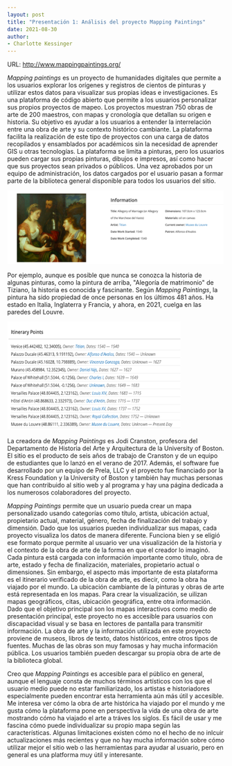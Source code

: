 ```yaml
---
layout: post
title: "Presentación 1: Análisis del proyecto Mapping Paintings"
date: 2021-08-30
author:
- Charlotte Kessinger
---
```


URL: http://www.mappingpaintings.org/

*Mapping paintings* es un proyecto de humanidades digitales que permite a los usuarios explorar los orígenes y registros de cientos de pinturas y utilizar estos datos para visualizar sus propias ideas e investigaciones. Es una plataforma de código abierto que permite a los usuarios personalizar sus propios proyectos de mapeo. Los proyectos muestran 750 obras de arte de 200 maestros, con mapas y cronología que detallan su origen e historia. Su objetivo es ayudar a los usuarios a entender la interrelación entre una obra de arte y su contexto histórico cambiante. La plataforma facilita la realización de este tipo de proyectos con una carga de datos recopilados y ensamblados por académicos sin la necesidad de aprender GIS u otras tecnologías. La plataforma se limita a pinturas, pero los usuarios pueden cargar sus propias pinturas, dibujos e impresos, así como hacer que sus proyectos sean privados o públicos. Una vez aprobados por un equipo de administración, los datos cargados por el usuario pasan a formar parte de la biblioteca general disponible para todos los usuarios del sitio.
  
  <img src="/assets/images/Informationallegory.png" alt="Alegoria de matrimonio" width="500" height="170">
  
Por ejemplo, aunque es posible que nunca se conozca la historia de algunas pinturas, como la pintura de arriba, "Alegoría de matrimonio" de Tiziano, la historia es conocida y fascinante. Según *Mapping Paintings*, la pintura ha sido propiedad de once personas en los últimos 481 años. Ha estado en Italia, Inglaterra y Francia, y ahora, en 2021, cuelga en las paredes del Louvre.

<img src="/assets/images/Itenpoints.png" alt="itinerary points" width="400" height="250">

La creadora de *Mapping Paintings* es Jodi Cranston, profesora del Departamento de Historia del Arte y Arquitectura de la University of Boston. El sitio es el producto de seis años de trabajo de Cranston y de un equipo de estudiantes que lo lanzó en el verano de 2017. Además, el software fue desarrollado por un equipo de Prela, LLC y el proyecto fue financiado por la Kress Foundation y la University of Boston y también hay muchas personas que han contribuido al sitio web y al programa y hay una página dedicada a los numerosos colaboradores del proyecto.
  
*Mapping Paintings* permite que un usuario pueda crear un mapa personalizado usando categorías como título, artista, ubicación actual, propietario actual, material, género, fecha de finalización del trabajo y dimensión. Dado que los usuarios pueden individualizar sus mapas, cada proyecto visualiza los datos de manera diferente. Funciona bien y se eligió ese formato porque permite al usuario ver una visualización de la historia y el contexto de la obra de arte de la forma en que el creador lo imaginó. Cada pintura está cargada con información importante como título, obra de arte, estado y fecha de finalización, materiales, propietario actual o dimensiones. Sin embargo, el aspecto más importante de esta plataforma es el itinerario verificado de la obra de arte, es diecir, como la obra ha viajado por el mundo. La ubicación cambiante de la pinturas y obras de arte está representada en los mapas. Para crear la visualización, se uilizan mapas geográficos, citas, ubicación geográfica, entre otra información. Dado que el objetivo principal son los mapas interactivos como medio de presentación principal, este proyecto no es accesible para usuarios con discapacidad visual y se basa en lectores de pantalla para transmitir información. La obra de arte y la información utilizada en este proyecto proviene de museos, libros de texto, datos históricos, entre otros tipos de fuentes. Muchas de las obras son muy famosas y hay mucha información pública. Los usuarios también pueden descargar su propia obra de arte de la biblioteca global.
  
Creo que *Mapping Paintings* es accesible para el público en general, aunque el lenguaje consta de muchos términos artísticos con los que el usuario medio puede no estar familiarizado, los artistas e historiadores especialmente pueden encontrar esta herramienta aún más útil y accesible. Me interesa ver cómo la obra de arte histórica ha viajado por el mundo y me gusta cómo la plataforma pone en perspectiva la vida de una obra de arte mostrando cómo ha viajado el arte a tráves los siglos. Es fácil de usar y me fascina cómo puede individualizar su propio mapa según las características. Algunas limitaciones existen cómo no el hecho de no inlcuir actualizaciones más recientes y que no hay mucha información sobre cómo utilizar mejor el sitio web o las herramientas para ayudar al usuario, pero en general es una platforma muy útil y interesante.


